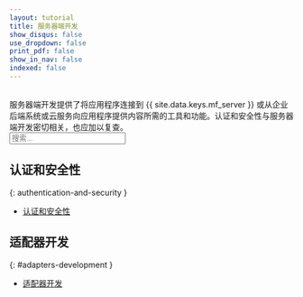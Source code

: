 ```yaml
---
layout: tutorial
title: 服务器端开发
show_disqus: false
use_dropdown: false
print_pdf: false
show_in_nav: false
indexed: false
---
```

<!-- NLS_CHARSET=UTF-8 -->
<br>
服务器端开发提供了将应用程序连接到 {{ site.data.keys.mf_server }} 或从企业后端系统或云服务向应用程序提供内容所需的工具和功能。认证和安全性与服务器端开发密切相关，也应加以复查。

<form role="search"  aria-label="Inline search field" action="{{site.baseurl}}/search/" method="get">
    <div class="input-group add-on">
        <input style="width: 206px" id="search-input" type="text" aria-label="search field" class="form-control" placeholder="搜索..." name="q">
    </div>
</form>

## 认证和安全性
{: authentication-and-security }
* [认证和安全性](../authentication-and-security/)

## 适配器开发
{: #adapters-development }
* [适配器开发](../adapters/)
